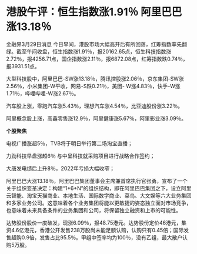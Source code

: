 # 港股午评：恒生指数涨1.91％ 阿里巴巴涨13.18％

金融界3月29日消息
今日早间，港股市场大幅高开后有所回落，红筹指数率先翻绿。截至午间收盘，恒生指数涨1.91％，报20162.65点，恒生科技指数涨2.72％，报4256.71点，国企指数涨2.11％，报6872.08点，红筹指数跌0.74％，报3931.51点。

大型科技股中，阿里巴巴-SW涨13.18％，腾讯控股涨2.06％，京东集团-SW涨2.56％，小米集团-W平收，网易-S跌0.21％，美团-
W涨4.83％，快手-W涨1.71％，哔哩哔哩-W涨2.67％。

汽车股上涨，零跑汽车涨5.43％，理想汽车涨4.54％，比亚迪股份涨3.22％。

阿里概念股上涨，高鑫零售涨12.9％，阿里健康涨5.67％，阿里影业涨3.09％。

**个股聚焦**

电视广播涨超5％，TVB将于明日举行第二场淘宝直播；

力劲科技早盘涨超6％ 与中呈科技就采购项目进行战略合作签约；

大唐发电绩后上升8％，2022年亏损大幅收窄；

阿里巴巴大涨13.18％，阿里巴巴集团董事会主席兼首席执行官张勇，宣布了一个关于组织变革决定：构建“1+6+N”的组织结构，即在阿里巴巴集团之下，设立阿里云智能、淘宝天猫商业、本地生活、国际数字商业、菜鸟、大文娱等六大业务集团和多家业务公司。这意味着各个业务集团将能以更敏捷的姿态独立面对市场竞争，也意味着未来具备条件的业务集团和公司，将保留独立融资和上市的可能性。

达势股份股价一度破发，现涨6.09％，报48.75港元。达势股份定价46港元，集资4.6亿港元，香港公开发售238万股尚未能足额认购，认购只有0.45倍；国际发售超购0.9倍，发售占比95.5％。甲组中签率均为100％，没有乙组，最大散户认购5万股。

